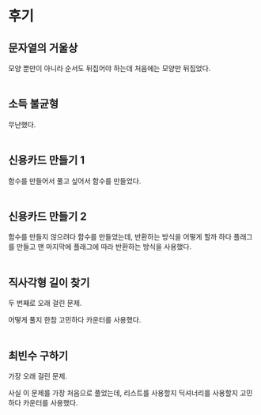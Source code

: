 # 후기
## 문자열의 거울상
모양 뿐만이 아니라 순서도 뒤집어야 하는데 처음에는 모양만 뒤집었다.
<br></br>

## 소득 불균형
무난했다.
<br></br>

## 신용카드 만들기 1
함수를 만들어서 풀고 싶어서 함수를 만들었다.
<br></br>

## 신용카드 만들기 2
함수를 만들지 않으려다 함수를 만들었는데, 반환하는 방식을 어떻게 할까 하다 플래그를 만들고 맨 마지막에 플래그에 따라 반환하는 방식을 사용했다.
<br></br>

## 직사각형 길이 찾기
두 번째로 오래 걸린 문제.

어떻게 풀지 한참 고민하다 카운터를 사용했다.
<br></br>

## 최빈수 구하기
가장 오래 걸린 문제.

사실 이 문제를 가장 처음으로 풀었는데, 리스트를 사용할지 딕셔너리를 사용할지 고민하다 카운터를 사용했다.